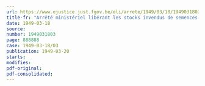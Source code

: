 ```yaml
---
url: https://www.ejustice.just.fgov.be/eli/arrete/1949/03/18/1949031803/justel
title-fr: "Arrêté ministériel libérant les stocks invendus de semences de froment"
date: 1949-03-18
source:
number: 1949031803
page: 888888
case: 1949-03-18/03
publication: 1949-03-20
starts:
modifies:
pdf-original:
pdf-consolidated:
---
```


